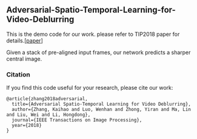 
## Adversarial-Spatio-Temporal-Learning-for-Video-Deblurring

This is the demo code for our work. please refer to TIP2018 paper for details.[[paper](https://arxiv.org/abs/1804.00533)]

Given a stack of pre-aligned input frames, our network predicts a sharper central image. 



### Citation
If you find this code useful for your research, please cite our work:
```
@article{zhang2018adversarial,
  title={Adversarial Spatio-Temporal Learning for Video Deblurring},
  author={Zhang, Kaihao and Luo, Wenhan and Zhong, Yiran and Ma, Lin and Liu, Wei and Li, Hongdong},
  journal={IEEE Transactions on Image Processing},
  year={2018}
}
```
